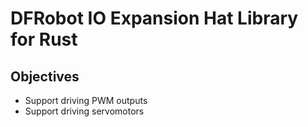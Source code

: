 # DFRobot IO Expansion Hat Library for Rust

## Objectives

- Support driving PWM outputs
- Support driving servomotors
